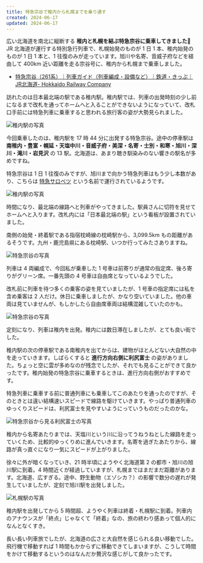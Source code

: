 ```yaml
---
title: 特急宗谷で稚内から札幌までを乗り通す
created: 2024-06-17
updated: 2024-06-17
---
```


広い北海道を南北に縦断する **稚内と札幌を結ぶ特急宗谷に乗車してきました🚆** JR 北海道が運行する特別急行列車で、札幌始発のものが 1 日 1 本、稚内始発のものが 1 日 1 本と、1 往復のみが走っています。旭川や名寄、音威子府などを経由して 400km 近い距離を走る宗谷号に、稚内から札幌まで乗車しました。

- [特急宗谷（261系）｜列車ガイド（列車編成・設備など）｜鉄道・きっぷ｜JR北海道- Hokkaido Railway Company](https://www.jrhokkaido.co.jp/train/tr008_01.html)

訪れたのは日本最北端の駅である稚内駅。稚内駅では、列車の出発時刻の少し前になるまで改札を通ってホームへと入ることができないようになっていて、改札口手前には特急列車に乗車すると思われる旅行客の姿が大勢見られました。

![稚内駅の写真](82c8d267-a1b1-41aa-5355-4cc2d974ee00)

今回乗車したのは、稚内駅を 17 時 44 分に出発する特急宗谷。途中の停車駅は **南稚内・豊富・幌延・天塩中川・音威子府・美深・名寄・士別・和寒・旭川・深川・滝川・岩見沢** の 13 駅。北海道は、あまり聴き馴染みのない響きの駅名が多めですね。

特急宗谷は 1 日 1 往復のみですが、旭川まで向かう特急列車はもう少し本数があり、こちらは [特急サロベツ](https://www.jrhokkaido.co.jp/train/tr011_01.html) という名前で運行されているようです。

![稚内駅の写真](0934b9d9-8dd5-47c4-4a2a-63e9a1b77900)

時間になり、最北端の線路へと列車がやってきました。駅員さんに切符を見せてホームへと入ります。改札内には「日本最北端の駅」という看板が設置されていました。

南側の始発・終着駅である指宿枕崎線の枕崎駅から、3,099.5km もの距離があるそうです。九州・鹿児島県にある枕崎駅、いつか行ってみたさありますね。

![特急宗谷の写真](75d73986-63dd-41cb-a9bf-868999601000)

列車は 4 両編成で、今回私が乗車した 1 号車は前寄りが通常の指定席、後ろ寄りがグリーン席。一番先頭の 4 号車は自由席となっているようでした。

改札前に列車を待つ多くの乗客の姿を見ていましたが、1 号車の指定席には私を含め乗客は 2 人だけ。休日に乗車しましたが、かなり空いていました。他の車両は見ていませんが、もしかしたら自由席車両は結構混雑していたのかも。

![特急宗谷の写真](52340951-5953-4532-f60d-0d9ffdeb5000)

定刻になり、列車は稚内を出発。稚内には数日滞在しましたが、とても良い街でした。

稚内駅の次の停車駅である南稚内を出てからは、建物がほとんどない大自然の中を走っていきます。しばらくすると **進行方向右側に利尻富士** の姿がありました。ちょっと空に雲が多めなのが残念でしたが、それでも見ることができて良かったです。稚内始発の特急宗谷に乗車するときは、進行方向右側がおすすめです。

特急列車に乗車する前に普通列車にも乗車してこのあたりを通ったのですが、そのときとは違い結構速いスピードで線路を駆けていきます。やっぱり普通列車のゆっくりスピードは、利尻富士を見やすいようにっていうものだったのかな。

![特急宗谷から見る利尻富士の写真](5872aee7-e678-4d25-37aa-2f0dec71be00)

稚内から名寄あたりまでは、天塩川という川に沿ってうねうねとした線路を走っていくため、比較的ゆっくりめに進んでいきます。名寄を過ぎたあたりから、線路が真っ直ぐになり一気にスピードが上がりました。

徐々に外が暗くなっていき、21 時半頃にようやく北海道第 2 の都市・旭川の旭川駅に到着。4 時間近くが経過していますが、札幌まではまだまだ距離があります。北海道、広すぎる。途中、野生動物（エゾシカ？）の影響で数分の遅れが発生していましたが、定刻で旭川駅を出発しました。

![札幌駅の写真](6d26b3b5-a0c0-457d-f56a-c4ccd23f2200)

稚内駅を出発してから 5 時間超、ようやく列車は終着・札幌駅に到着。列車内のアナウンスが「終点」じゃなくて「終着」なの、旅の終わり感あって個人的になんとなくすき。

長い長い列車旅でしたが、北海道の広さと大自然を感じられる良い移動でした。飛行機で移動すれば 1 時間もかからずに移動できてしまいますが、こうして時間をかけて移動するというのはなんだか贅沢な感じがして良かったです。
